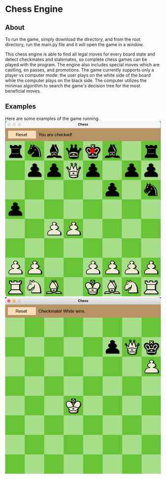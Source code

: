 # Chess Engine

## About

To run the game, simply download the directory, and from the root directory, run the main.py file and it will open the game in a window. 

This chess engine is able to find all legal moves for every board state and detect checkmates and stalemates, so complete chess games can be played with the program. The engine also includes special moves which are castling, en passes, and promotions. The game currently supports only a player vs computer mode: the user plays on the white side of the board while the computer plays on the black side. The computer utilizes the minimax algorithm to search the game's decision tree for the most beneficial moves.

## Examples

Here are some examples of the game running.
![alt text](public/example_board.png)
![alt text](public/example_board2.png)
